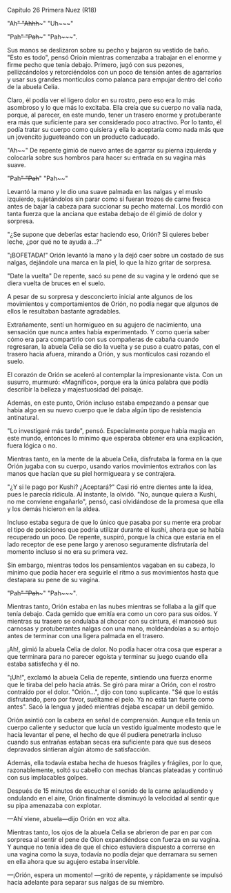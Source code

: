 
Capítulo 26 Primera Nuez (R18)

"Ah~~" "Ahhh~~~" "Uh~~~"

"Pah~~" "Pah~~~" "Pah~~~".

Sus manos se deslizaron sobre su pecho y bajaron su vestido de baño. "Esto es todo", pensó Orioin mientras comenzaba a trabajar en el enorme y firme pecho que tenía debajo. Primero, jugó con sus pezones, pellizcándolos y retorciéndolos con un poco de tensión antes de agarrarlos y usar sus grandes montículos como palanca para empujar dentro del coño de la abuela Celia.

Claro, él podía ver el ligero dolor en su rostro, pero eso era lo más asombroso y lo que más lo excitaba. Ella creía que su cuerpo no valía nada, porque, al parecer, en este mundo, tener un trasero enorme y protuberante era más que suficiente para ser considerado poco atractivo. Por lo tanto, él podía tratar su cuerpo como quisiera y ella lo aceptaría como nada más que un jovencito jugueteando con un producto caducado.

"Ah~~" De repente gimió de nuevo antes de agarrar su pierna izquierda y colocarla sobre sus hombros para hacer su entrada en su vagina más suave.

"Pah~~" "Pah~~" "Pah~~"

Levantó la mano y le dio una suave palmada en las nalgas y el muslo izquierdo, sujetándolos sin parar como si fueran trozos de carne fresca antes de bajar la cabeza para succionar su pecho maternal. Los mordió con tanta fuerza que la anciana que estaba debajo de él gimió de dolor y sorpresa.

"¿Se supone que deberías estar haciendo eso, Orión? Si quieres beber leche, ¿por qué no te ayuda a...?"

"¡BOFETADA!" Orión levantó la mano y la dejó caer sobre un costado de sus nalgas, dejándole una marca en la piel, lo que la hizo gritar de sorpresa.

"Date la vuelta" De repente, sacó su pene de su vagina y le ordenó que se diera vuelta de bruces en el suelo.

A pesar de su sorpresa y desconcierto inicial ante algunos de los movimientos y comportamientos de Orión, no podía negar que algunos de ellos le resultaban bastante agradables.

Extrañamente, sentí un hormigueo en su agujero de nacimiento, una sensación que nunca antes había experimentado. Y como quería saber cómo era para compartirlo con sus compañeras de cabaña cuando regresaran, la abuela Celia se dio la vuelta y se puso a cuatro patas, con el trasero hacia afuera, mirando a Orión, y sus montículos casi rozando el suelo.

El corazón de Orión se aceleró al contemplar la impresionante vista. Con un susurro, murmuró: «Magnífico», porque era la única palabra que podía describir la belleza y majestuosidad del paisaje.

Además, en este punto, Orión incluso estaba empezando a pensar que había algo en su nuevo cuerpo que le daba algún tipo de resistencia antinatural.

"Lo investigaré más tarde", pensó. Especialmente porque había magia en este mundo, entonces lo mínimo que esperaba obtener era una explicación, fuera lógica o no.

Mientras tanto, en la mente de la abuela Celia, disfrutaba la forma en la que Orión jugaba con su cuerpo, usando varios movimientos extraños con las manos que hacían que su piel hormigueara y se contrajera.

"¿Y si le pago por Kushi? ¿Aceptará?" Casi rió entre dientes ante la idea, pues le parecía ridícula. Al instante, la olvidó. "No, aunque quiera a Kushi, no me conviene engañarlo", pensó, casi olvidándose de la promesa que ella y los demás hicieron en la aldea.

Incluso estaba segura de que lo único que pasaba por su mente era probar el tipo de posiciones que podría utilizar durante el kushi, ahora que se había recuperado un poco. De repente, suspiró, porque la chica que estaría en el lado receptor de ese pene largo y arenoso seguramente disfrutaría del momento incluso si no era su primera vez.

Sin embargo, mientras todos los pensamientos vagaban en su cabeza, lo mínimo que podía hacer era seguirle el ritmo a sus movimientos hasta que destapara su pene de su vagina.

"Pah~~" "Pah~~~" "Pah~~~".

Mientras tanto, Orión estaba en las nubes mientras se follaba a la gilf que tenía debajo. Cada gemido que emitía era como un coro para sus oídos. Y mientras su trasero se ondulaba al chocar con su cintura, él manoseó sus carnosas y protuberantes nalgas con una mano, moldeándolas a su antojo antes de terminar con una ligera palmada en el trasero.

¡Ah!, gimió la abuela Celia de dolor. No podía hacer otra cosa que esperar a que terminara para no parecer egoísta y terminar su juego cuando ella estaba satisfecha y él no.

"¡Uh!", exclamó la abuela Celia de repente, sintiendo una fuerza enorme que le tiraba del pelo hacia atrás. Se giró para mirar a Orión, con el rostro contraído por el dolor. "Orión...", dijo con tono suplicante. "Sé que lo estás disfrutando, pero por favor, suéltame el pelo. Ya no está tan fuerte como antes". Sacó la lengua y jadeó mientras dejaba escapar un débil gemido.

Orión asintió con la cabeza en señal de comprensión. Aunque ella tenía un cuerpo caliente y seductor que lucía un vestido igualmente modesto que le hacía levantar el pene, el hecho de que él pudiera penetrarla incluso cuando sus entrañas estaban secas era suficiente para que sus deseos depravados sintieran algún átomo de satisfacción.

Además, ella todavía estaba hecha de huesos frágiles y frágiles, por lo que, razonablemente, soltó su cabello con mechas blancas plateadas y continuó con sus implacables golpes.

Después de 15 minutos de escuchar el sonido de la carne aplaudiendo y ondulando en el aire, Orión finalmente disminuyó la velocidad al sentir que su pipa amenazaba con explotar.

—Ahí viene, abuela—dijo Orión en voz alta.

Mientras tanto, los ojos de la abuela Celia se abrieron de par en par con sorpresa al sentir el pene de Oion expandiéndose con fuerza en su vagina. Y aunque no tenía idea de que el chico estuviera dispuesto a correrse en una vagina como la suya, todavía no podía dejar que derramara su semen en ella ahora que su agujero estaba inservible.

—¡Orión, espera un momento! —gritó de repente, y rápidamente se impulsó hacia adelante para separar sus nalgas de su miembro.